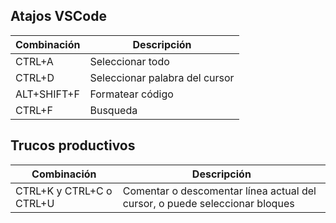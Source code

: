 ## Atajos VSCode

|Combinación|Descripción|
|-----------|-----------|
|CTRL+A|Seleccionar todo|
|CTRL+D|Seleccionar palabra del cursor|
|ALT+SHIFT+F|Formatear código|
|CTRL+F|Busqueda|



## Trucos productivos

|Combinación|Descripción|
|-----------|-----------|
|CTRL+K y CTRL+C o CTRL+U|Comentar o descomentar línea actual del cursor, o puede seleccionar bloques|
